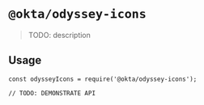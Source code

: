 # `@okta/odyssey-icons`

> TODO: description

## Usage

```
const odysseyIcons = require('@okta/odyssey-icons');

// TODO: DEMONSTRATE API
```
